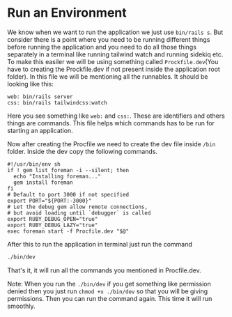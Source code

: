 # Run an Environment

We know when we want to run the application we just use `bin/rails s`. But consider there is a point where you need to be running different things before running the application and you need to do all those things separately in a terminal like running tailwind watch and running sidekiq etc. To make this easiler we will be using something called `Prockfile.dev`(You have to creating the Prockfile.dev if not present inside the application root folder). In this file we will be mentioning all the runnables. It should be looking like this:

```procfile
web: bin/rails server
css: bin/rails tailwindcss:watch
```

Here you see something like `web:` and `css:`. These are identifiers and others things are commands. This file helps which commands has to be run for starting an application.

Now after creating the Procfile we need to create the dev file inside `/bin` folder. Inside the dev copy the following commands.

```shell
#!/usr/bin/env sh
if ! gem list foreman -i --silent; then
  echo "Installing foreman..."
  gem install foreman
fi
# Default to port 3000 if not specified
export PORT="${PORT:-3000}"
# Let the debug gem allow remote connections,
# but avoid loading until `debugger` is called
export RUBY_DEBUG_OPEN="true"
export RUBY_DEBUG_LAZY="true"
exec foreman start -f Procfile.dev "$@"
```

After this to run the application in terminal just run the command
```bash
./bin/dev
```
That's it, it will run all the commands you mentioned in Procfile.dev.

Note: When you run the `./bin/dev` if you get something like permission denied then you just run `chmod +x ./bin/dev` so that you will be giving permissions. Then you can run the command again. This time it will run smoothly.
